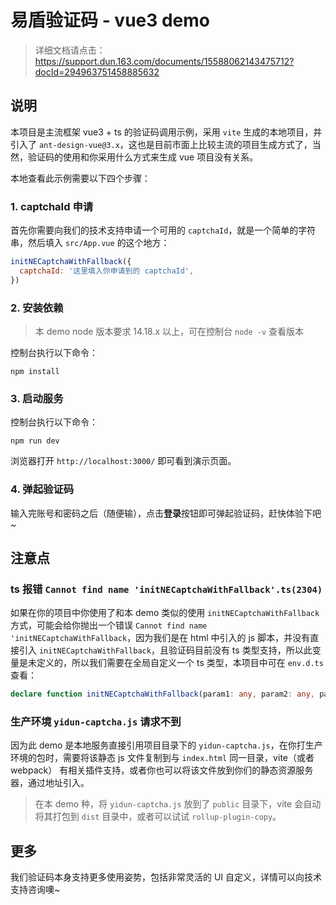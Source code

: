 # 易盾验证码 - vue3 demo

> 详细文档请点击：https://support.dun.163.com/documents/15588062143475712?docId=294963751458885632

## 说明

本项目是主流框架 vue3 + ts 的验证码调用示例，采用 `vite` 生成的本地项目，并引入了 `ant-design-vue@3.x`，这也是目前市面上比较主流的项目生成方式了，当然，验证码的使用和你采用什么方式来生成 vue 项目没有关系。 

本地查看此示例需要以下四个步骤：

### 1. captchaId 申请

首先你需要向我们的技术支持申请一个可用的 `captchaId`，就是一个简单的字符串，然后填入 `src/App.vue` 的这个地方：
```js
initNECaptchaWithFallback({
  captchaId: '这里填入你申请到的 captchaId',
})
```

### 2. 安装依赖

> 本 demo node 版本要求 14.18.x 以上，可在控制台 `node -v` 查看版本

控制台执行以下命令：

```
npm install
```

### 3. 启动服务

控制台执行以下命令：

```
npm run dev
```

浏览器打开 `http://localhost:3000/` 即可看到演示页面。

### 4. 弹起验证码

输入完账号和密码之后（随便输），点击**登录**按钮即可弹起验证码，赶快体验下吧~

## 注意点

###  ts 报错 `Cannot find name 'initNECaptchaWithFallback'.ts(2304)`

如果在你的项目中你使用了和本 demo 类似的使用 `initNECaptchaWithFallback` 方式，可能会给你抛出一个错误 `Cannot find name 'initNECaptchaWithFallback`，因为我们是在 html 中引入的 js 脚本，并没有直接引入 `initNECaptchaWithFallback`，且验证码目前没有 ts 类型支持，所以此变量是未定义的，所以我们需要在全局自定义一个 ts 类型，本项目中可在 `env.d.ts` 查看：

```ts
declare function initNECaptchaWithFallback(param1: any, param2: any, param3: any): any
```

### 生产环境 `yidun-captcha.js` 请求不到

因为此 demo 是本地服务直接引用项目目录下的 `yidun-captcha.js`，在你打生产环境的包时，需要将该静态 js 文件复制到与 `index.html` 同一目录，vite（或者 webpack） 有相关插件支持，或者你也可以将该文件放到你们的静态资源服务器，通过地址引入。

> 在本 demo 种，将 `yidun-captcha.js` 放到了 `public` 目录下，vite 会自动将其打包到 `dist` 目录中，或者可以试试 `rollup-plugin-copy`。

## 更多

我们验证码本身支持更多使用姿势，包括非常灵活的 UI 自定义，详情可以向技术支持咨询噢~ 